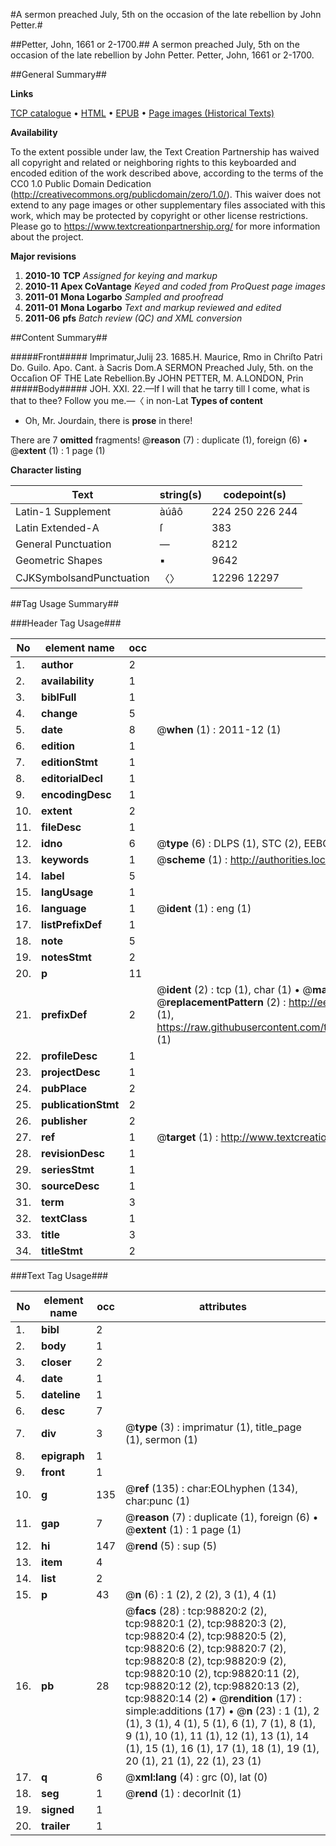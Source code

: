 #A sermon preached July, 5th on the occasion of the late rebellion by John Petter.#

##Petter, John, 1661 or 2-1700.##
A sermon preached July, 5th on the occasion of the late rebellion by John Petter.
Petter, John, 1661 or 2-1700.

##General Summary##

**Links**

[TCP catalogue](http://www.ota.ox.ac.uk/tcp/)  • 
[HTML](http://tei.it.ox.ac.uk/tcp/Texts-HTML/free/A54/A54584.html)  • 
[EPUB](http://tei.it.ox.ac.uk/tcp/Texts-EPUB/free/A54/A54584.epub) • 
[Page images (Historical Texts)](https://historicaltexts.jisc.ac.uk/eebo-13286943e)

**Availability**

To the extent possible under law, the Text Creation Partnership has waived all copyright and related or neighboring rights to this keyboarded and encoded edition of the work described above, according to the terms of the CC0 1.0 Public Domain Dedication (http://creativecommons.org/publicdomain/zero/1.0/). This waiver does not extend to any page images or other supplementary files associated with this work, which may be protected by copyright or other license restrictions. Please go to https://www.textcreationpartnership.org/ for more information about the project.

**Major revisions**

1. __2010-10__ __TCP__ *Assigned for keying and markup*
1. __2010-11__ __Apex CoVantage__ *Keyed and coded from ProQuest page images*
1. __2011-01__ __Mona Logarbo__ *Sampled and proofread*
1. __2011-01__ __Mona Logarbo__ *Text and markup reviewed and edited*
1. __2011-06__ __pfs__ *Batch review (QC) and XML conversion*

##Content Summary##

#####Front#####
Imprimatur,Julij 23. 1685.H. Maurice, Rmo in Chriſto Patri Do. Guilo. Apo. Cant. à Sacris Dom.A SERMON Preached July, 5th. on the Occaſion OF THE Late Rebellion.By JOHN PETTER, M. A.LONDON, Prin
#####Body#####
JOH. XXI. 22.—If I will that he tarry till I come, what is that to thee? Follow you me.—〈 in non-Lat
**Types of content**

  * Oh, Mr. Jourdain, there is **prose** in there!

There are 7 **omitted** fragments! 
 @__reason__ (7) : duplicate (1), foreign (6)  •  @__extent__ (1) : 1 page (1)

**Character listing**


|Text|string(s)|codepoint(s)|
|---|---|---|
|Latin-1 Supplement|àúâô|224 250 226 244|
|Latin Extended-A|ſ|383|
|General Punctuation|—|8212|
|Geometric Shapes|▪|9642|
|CJKSymbolsandPunctuation|〈〉|12296 12297|

##Tag Usage Summary##

###Header Tag Usage###

|No|element name|occ|attributes|
|---|---|---|---|
|1.|__author__|2||
|2.|__availability__|1||
|3.|__biblFull__|1||
|4.|__change__|5||
|5.|__date__|8| @__when__ (1) : 2011-12 (1)|
|6.|__edition__|1||
|7.|__editionStmt__|1||
|8.|__editorialDecl__|1||
|9.|__encodingDesc__|1||
|10.|__extent__|2||
|11.|__fileDesc__|1||
|12.|__idno__|6| @__type__ (6) : DLPS (1), STC (2), EEBO-CITATION (1), OCLC (1), VID (1)|
|13.|__keywords__|1| @__scheme__ (1) : http://authorities.loc.gov/ (1)|
|14.|__label__|5||
|15.|__langUsage__|1||
|16.|__language__|1| @__ident__ (1) : eng (1)|
|17.|__listPrefixDef__|1||
|18.|__note__|5||
|19.|__notesStmt__|2||
|20.|__p__|11||
|21.|__prefixDef__|2| @__ident__ (2) : tcp (1), char (1)  •  @__matchPattern__ (2) : ([0-9\-]+):([0-9IVX]+) (1), (.+) (1)  •  @__replacementPattern__ (2) : http://eebo.chadwyck.com/downloadtiff?vid=$1&page=$2 (1), https://raw.githubusercontent.com/textcreationpartnership/Texts/master/tcpchars.xml#$1 (1)|
|22.|__profileDesc__|1||
|23.|__projectDesc__|1||
|24.|__pubPlace__|2||
|25.|__publicationStmt__|2||
|26.|__publisher__|2||
|27.|__ref__|1| @__target__ (1) : http://www.textcreationpartnership.org/docs/. (1)|
|28.|__revisionDesc__|1||
|29.|__seriesStmt__|1||
|30.|__sourceDesc__|1||
|31.|__term__|3||
|32.|__textClass__|1||
|33.|__title__|3||
|34.|__titleStmt__|2||


###Text Tag Usage###

|No|element name|occ|attributes|
|---|---|---|---|
|1.|__bibl__|2||
|2.|__body__|1||
|3.|__closer__|2||
|4.|__date__|1||
|5.|__dateline__|1||
|6.|__desc__|7||
|7.|__div__|3| @__type__ (3) : imprimatur (1), title_page (1), sermon (1)|
|8.|__epigraph__|1||
|9.|__front__|1||
|10.|__g__|135| @__ref__ (135) : char:EOLhyphen (134), char:punc (1)|
|11.|__gap__|7| @__reason__ (7) : duplicate (1), foreign (6)  •  @__extent__ (1) : 1 page (1)|
|12.|__hi__|147| @__rend__ (5) : sup (5)|
|13.|__item__|4||
|14.|__list__|2||
|15.|__p__|43| @__n__ (6) : 1 (2), 2 (2), 3 (1), 4 (1)|
|16.|__pb__|28| @__facs__ (28) : tcp:98820:2 (2), tcp:98820:1 (2), tcp:98820:3 (2), tcp:98820:4 (2), tcp:98820:5 (2), tcp:98820:6 (2), tcp:98820:7 (2), tcp:98820:8 (2), tcp:98820:9 (2), tcp:98820:10 (2), tcp:98820:11 (2), tcp:98820:12 (2), tcp:98820:13 (2), tcp:98820:14 (2)  •  @__rendition__ (17) : simple:additions (17)  •  @__n__ (23) : 1 (1), 2 (1), 3 (1), 4 (1), 5 (1), 6 (1), 7 (1), 8 (1), 9 (1), 10 (1), 11 (1), 12 (1), 13 (1), 14 (1), 15 (1), 16 (1), 17 (1), 18 (1), 19 (1), 20 (1), 21 (1), 22 (1), 23 (1)|
|17.|__q__|6| @__xml:lang__ (4) : grc (0), lat (0)|
|18.|__seg__|1| @__rend__ (1) : decorInit (1)|
|19.|__signed__|1||
|20.|__trailer__|1||
